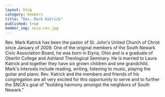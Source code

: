 ```yaml
---
layout: blog
category: members
title: "Rev. Mark Katrick"
published: true
member_img: snca-rev.jpg
---
```


Rev. Mark Katrick has been the pastor of St. John's United Church of Christ since January of 2009. One of the original members of the South Newark Civic Association Board, he was born in Elyria, Ohio and is a graduate of Oberlin College and Ashland Theological Seminary. He is married to Laura Katrick and together they have six grown children and one grandchild. Mark's interests include reading, writing, listening to music, playing the guitar and piano. Rev. Katrick and the members and friends of his congregation are all very excited for this opportunity to serve and to further the SNCA's goal of "building harmony amongst the neighbors of South Newark."
